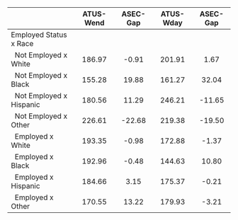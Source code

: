 
|                      |    ATUS-Wend |     ASEC-Gap |    ATUS-Wday |     ASEC-Gap |
| -------------------- | :----------: | :----------: | :----------: | :----------: |
| Employed Status x Race |              |              |              |              |
| &nbsp;&nbsp;Not Employed x White |       186.97 |        -0.91 |       201.91 |         1.67 |
| &nbsp;&nbsp;Not Employed x Black |       155.28 |        19.88 |       161.27 |        32.04 |
| &nbsp;&nbsp;Not Employed x Hispanic |       180.56 |        11.29 |       246.21 |       -11.65 |
| &nbsp;&nbsp;Not Employed x Other |       226.61 |       -22.68 |       219.38 |       -19.50 |
| &nbsp;&nbsp;Employed x White |       193.35 |        -0.98 |       172.88 |        -1.37 |
| &nbsp;&nbsp;Employed x Black |       192.96 |        -0.48 |       144.63 |        10.80 |
| &nbsp;&nbsp;Employed x Hispanic |       184.66 |         3.15 |       175.37 |        -0.21 |
| &nbsp;&nbsp;Employed x Other |       170.55 |        13.22 |       179.93 |        -3.21 |

